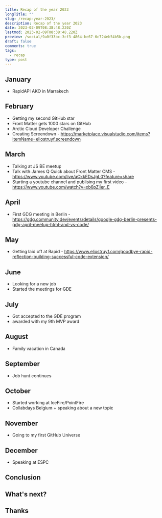 ```yaml
---
title: Recap of the year 2023
longTitle: ""
slug: /recap-year-2023/
description: Recap of the year 2023
date: 2023-02-09T08:38:48.220Z
lastmod: 2023-02-09T08:38:48.220Z
preview: /social/9a0f33bc-3cf3-4864-be67-6c724eb54b5b.png
draft: false
comments: true
tags:
  - recap
type: post
---
```


## January

- RapidAPI AKO in Marrakech

## February

- Getting my second GitHub star
- Front Matter gets 1000 stars on GitHub
- Arctic Cloud Developer Challenge
- Creating Screendown - <https://marketplace.visualstudio.com/items?itemName=eliostruyf.screendown>

## March

- Talking at JS BE meetup
- Talk with James Q Quick about Front Matter CMS - <https://www.youtube.com/live/aCkkEDsJgL0?feature=share>
- Starting a youtube channel and publising my first video - <https://www.youtube.com/watch?v=xb6pZiier_E>

## April

- First GDG meeting in Berlin - <https://gdg.community.dev/events/details/google-gdg-berlin-presents-gdg-april-meetup-html-and-vs-code/>

## May

- Getting laid off at Rapid - <https://www.eliostruyf.com/goodbye-rapid-reflection-building-successful-code-extension/>

## June

- Looking for a new job
- Started the meetings for GDE

## July

- Got accepted to the GDE program
- awarded with my 9th MVP award

## August

- Family vacation in Canada

## September

- Job hunt continues

## October

- Started working at IceFire/PointFire
- Collabdays Belgium + speaking about a new topic

## November

- Going to my first GitHub Universe

## December

- Speaking at ESPC

## Conclusion

## What's next?

## Thanks
